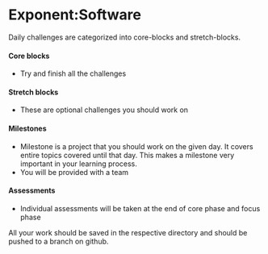 # Exponent:Software

Daily challenges are categorized into core-blocks and stretch-blocks.

#### Core blocks
- Try and finish all the challenges

#### Stretch blocks
- These are optional challenges you should work on

#### Milestones
- Milestone is a project that you should work on the given day. It covers entire topics covered until that day. This makes a milestone very important in your learning process.
- You will be provided with a team

#### Assessments
- Individual assessments will be taken at the end of core phase and focus phase


All your work should be saved in the respective directory and should be pushed to a branch on github.

